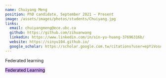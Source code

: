 ```yaml
---
name: Chuiyang Meng
position: PhD candidate, September 2021 — Present
image: /assets/images/photos/students/Chuiyang.jpg
links:
  email: chuiyangmeng@ece.ubc.ca
  github: https://github.com/zihuanwang
  linkedin: https://www.linkedin.com/in/sin-yu-huang-37696316b/
  website: https://sinyu104.github.io/
  google_scholar: https://scholar.google.com.tw/citations?user=epYiVosAAAAJ
---
```

Federated learning

<span class="badge badge-pill badge-publication" style= "background-color: #d8b4fe; color: black;">Federated Learning</span>